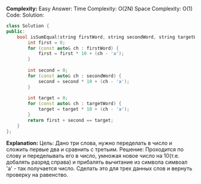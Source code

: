 **Complexity:** Easy
Answer:
	Time Complexity: O(2N)
	Space Complexity: O(1)
Code:
Solution:
```cpp
class Solution {
public:
	bool isSumEqual(string firstWord, string secondWord, string targetWord) {
		int first = 0;
		for (const auto& ch : firstWord) {
			first = first * 10 + (ch - 'a');
		}
	
		int second = 0;
		for (const auto& ch : secondWord) {
			second = second * 10 + (ch - 'a');
		}
	
		int target = 0;
		for (const auto& ch : targetWord) {
			target = target * 10 + (ch - 'a');
		}
		return first + second == target;
    }
};
```
**Explanation:**
	Цель: Дано три слова, нужно переделать в число и сложить первые два и сравнить с третьим.
	Решение: Проходится по слову и переделывать его в число, умножая новое число на 10(т.е. добалять разряд справа) и прибалять вычитание из символа симвоал 'a' - так получается число. Сделать это для трех данных слов и вернуть проверку на равенство.
